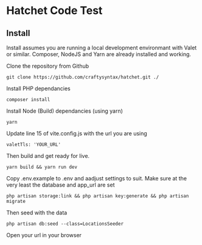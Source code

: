 # Hatchet Code Test

## Install

Install assumes you are running a local development environmant with Valet or similar. Composer, NodeJS and Yarn are already installed and working.

Clone the repository from Github
```
git clone https://github.com/craftysyntax/hatchet.git ./
```

Install PHP dependancies
```
composer install
```

Install Node (Build) dependancies (using yarn)
```
yarn
```

Update line 15 of vite.config.js with the url you are using
```
valetTls: 'YOUR_URL'
```

Then build and get ready for live.
```
yarn build && yarn run dev
```

Copy .env.example to .env and aadjust settings to suit. Make sure at the very least the database and app_url are set 

```
php artisan storage:link && php artisan key:generate && php artisan migrate 

```

Then seed with the data

```
php artisan db:seed --class=LocationsSeeder
``` 

Open your url in your browser

